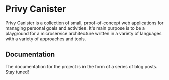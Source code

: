 # Privy Canister

Privy Canister is a collection of small, proof-of-concept web applications for
managing personal goals and activities. It's main purpose is to be a playground
for a microservice architecture written in a variety of languages with a variety
of approaches and tools.


## Documentation

The documentation for the project is in the form of a series of blog posts. Stay tuned!

